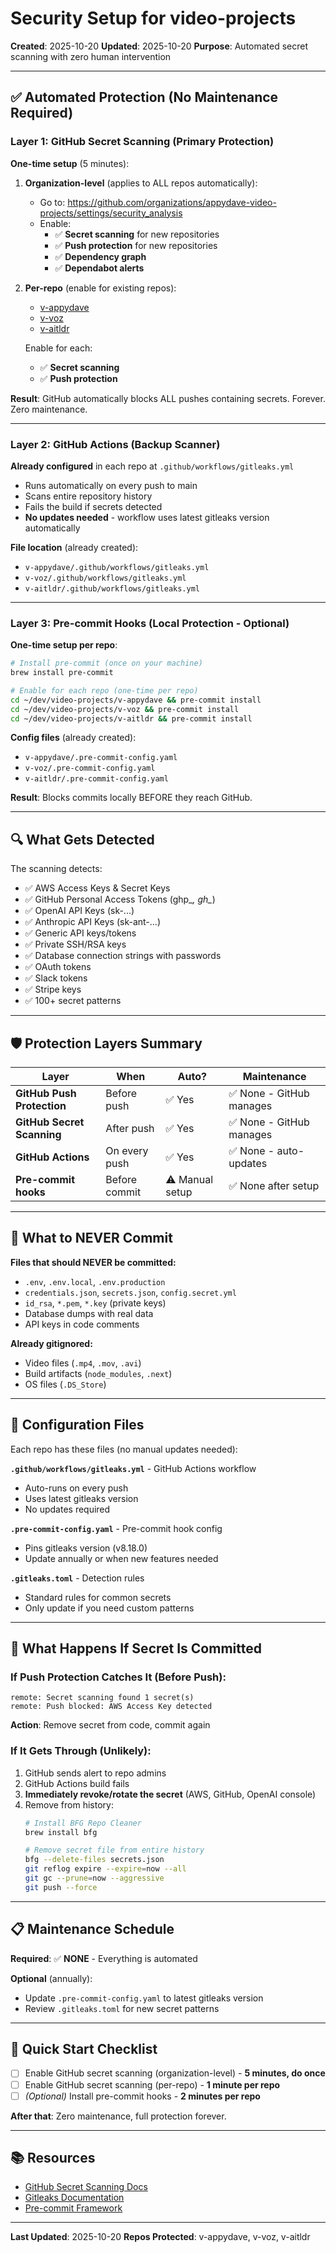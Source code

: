 # Security Setup for video-projects

**Created**: 2025-10-20
**Updated**: 2025-10-20
**Purpose**: Automated secret scanning with zero human intervention

---

## ✅ Automated Protection (No Maintenance Required)

### Layer 1: **GitHub Secret Scanning** (Primary Protection)

**One-time setup** (5 minutes):

1. **Organization-level** (applies to ALL repos automatically):
   - Go to: https://github.com/organizations/appydave-video-projects/settings/security_analysis
   - Enable:
     - ✅ **Secret scanning** for new repositories
     - ✅ **Push protection** for new repositories
     - ✅ **Dependency graph**
     - ✅ **Dependabot alerts**

2. **Per-repo** (enable for existing repos):
   - [v-appydave](https://github.com/appydave-video-projects/v-appydave/settings/security_analysis)
   - [v-voz](https://github.com/appydave-video-projects/v-voz/settings/security_analysis)
   - [v-aitldr](https://github.com/appydave-video-projects/v-aitldr/settings/security_analysis)

   Enable for each:
   - ✅ **Secret scanning**
   - ✅ **Push protection**

**Result**: GitHub automatically blocks ALL pushes containing secrets. Forever. Zero maintenance.

---

### Layer 2: **GitHub Actions** (Backup Scanner)

**Already configured** in each repo at `.github/workflows/gitleaks.yml`

- Runs automatically on every push to main
- Scans entire repository history
- Fails the build if secrets detected
- **No updates needed** - workflow uses latest gitleaks version automatically

**File location** (already created):
- `v-appydave/.github/workflows/gitleaks.yml`
- `v-voz/.github/workflows/gitleaks.yml`
- `v-aitldr/.github/workflows/gitleaks.yml`

---

### Layer 3: **Pre-commit Hooks** (Local Protection - Optional)

**One-time setup per repo**:

```bash
# Install pre-commit (once on your machine)
brew install pre-commit

# Enable for each repo (one-time per repo)
cd ~/dev/video-projects/v-appydave && pre-commit install
cd ~/dev/video-projects/v-voz && pre-commit install
cd ~/dev/video-projects/v-aitldr && pre-commit install
```

**Config files** (already created):
- `v-appydave/.pre-commit-config.yaml`
- `v-voz/.pre-commit-config.yaml`
- `v-aitldr/.pre-commit-config.yaml`

**Result**: Blocks commits locally BEFORE they reach GitHub.

---

## 🔍 What Gets Detected

The scanning detects:
- ✅ AWS Access Keys & Secret Keys
- ✅ GitHub Personal Access Tokens (ghp_*, gh_*)
- ✅ OpenAI API Keys (sk-...)
- ✅ Anthropic API Keys (sk-ant-...)
- ✅ Generic API keys/tokens
- ✅ Private SSH/RSA keys
- ✅ Database connection strings with passwords
- ✅ OAuth tokens
- ✅ Slack tokens
- ✅ Stripe keys
- ✅ 100+ secret patterns

---

## 🛡️ Protection Layers Summary

| Layer | When | Auto? | Maintenance |
|-------|------|-------|-------------|
| **GitHub Push Protection** | Before push | ✅ Yes | ✅ None - GitHub manages |
| **GitHub Secret Scanning** | After push | ✅ Yes | ✅ None - GitHub manages |
| **GitHub Actions** | On every push | ✅ Yes | ✅ None - auto-updates |
| **Pre-commit hooks** | Before commit | ⚠️ Manual setup | ✅ None after setup |

---

## 🚫 What to NEVER Commit

**Files that should NEVER be committed:**
- `.env`, `.env.local`, `.env.production`
- `credentials.json`, `secrets.json`, `config.secret.yml`
- `id_rsa`, `*.pem`, `*.key` (private keys)
- Database dumps with real data
- API keys in code comments

**Already gitignored:**
- Video files (`.mp4`, `.mov`, `.avi`)
- Build artifacts (`node_modules`, `.next`)
- OS files (`.DS_Store`)

---

## 🔧 Configuration Files

Each repo has these files (no manual updates needed):

**`.github/workflows/gitleaks.yml`** - GitHub Actions workflow
- Auto-runs on every push
- Uses latest gitleaks version
- No updates required

**`.pre-commit-config.yaml`** - Pre-commit hook config
- Pins gitleaks version (v8.18.0)
- Update annually or when new features needed

**`.gitleaks.toml`** - Detection rules
- Standard rules for common secrets
- Only update if you need custom patterns

---

## 🚨 What Happens If Secret Is Committed

### If Push Protection Catches It (Before Push):
```
remote: Secret scanning found 1 secret(s)
remote: Push blocked: AWS Access Key detected
```
**Action**: Remove secret from code, commit again

### If It Gets Through (Unlikely):
1. GitHub sends alert to repo admins
2. GitHub Actions build fails
3. **Immediately revoke/rotate the secret** (AWS, GitHub, OpenAI console)
4. Remove from history:
   ```bash
   # Install BFG Repo Cleaner
   brew install bfg

   # Remove secret file from entire history
   bfg --delete-files secrets.json
   git reflog expire --expire=now --all
   git gc --prune=now --aggressive
   git push --force
   ```

---

## 📋 Maintenance Schedule

**Required**: ✅ **NONE** - Everything is automated

**Optional** (annually):
- Update `.pre-commit-config.yaml` to latest gitleaks version
- Review `.gitleaks.toml` for new secret patterns

---

## 🎯 Quick Start Checklist

- [ ] Enable GitHub secret scanning (organization-level) - **5 minutes, do once**
- [ ] Enable GitHub secret scanning (per-repo) - **1 minute per repo**
- [ ] *(Optional)* Install pre-commit hooks - **2 minutes per repo**

**After that**: Zero maintenance, full protection forever.

---

## 📚 Resources

- [GitHub Secret Scanning Docs](https://docs.github.com/en/code-security/secret-scanning)
- [Gitleaks Documentation](https://github.com/gitleaks/gitleaks)
- [Pre-commit Framework](https://pre-commit.com)

---

**Last Updated**: 2025-10-20
**Repos Protected**: v-appydave, v-voz, v-aitldr
